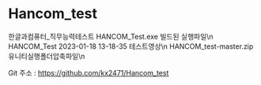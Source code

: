 # Hancom_test
한글과컴퓨터_직무능력테스트
HANCOM_Test.exe 빌드된 실행파일\n
HANCOM_Test 2023-01-18 13-18-35 테스트영상\n
HANCOM_test-master.zip 유니티실행폴더압축파일\n

Git 주소 : https://github.com/kx2471/Hancom_test

